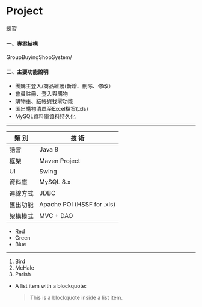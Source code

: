 # Project
練習


#### 一、專案結構

GroupBuyingShopSystem/





#### 二、主要功能說明
- 團購主登入/商品維護(新增、刪除、修改）
- 會員註冊、登入與購物
- 購物車、結帳與找零功能
- 匯出購物清單至Excel檔案(.xls)
- MySQL資料庫資料持久化

*****

|   類 別   |  技 術         | 
| --------  | --------      |
語言        |  Java 8
框架        |  Maven Project
UI          |  Swing
資料庫      |  MySQL 8.x
連線方式    |  JDBC
匯出功能    |  Apache POI (HSSF for .xls)
架構模式    |  MVC + DAO


*   Red
*   Green
*   Blue

*****

1.  Bird
2.  McHale
3.  Parish
   

*   A list item with a blockquote:

    > This is a blockquote
    > inside a list item.




